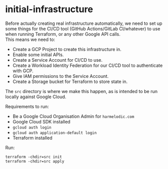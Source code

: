 # initial-infrastructure

Before actually creating real infrastructure automatically, we need to set up some things for the CI/CD tool (GitHub
Actions/GitLab CI/whatever) to use when running Terraform, or any other Google API calls.  
This means we need to:

- Create a GCP Project to create this infrastructure in.
- Enable some initial APIs.
- Create a Service Account for CI/CD to use.
- Create a Workload Identity Federation for our CI/CD tool to authenticate with GCP.
- Give IAM permissions to the Service Account.
- Create a Storage bucket for Terraform to store state in.

The `src` directory is where we make this happen, as is intended to be run locally against Google Cloud.

Requirements to run:

- Be a Google Cloud Organisation Admin for `harmelodic.com`
- Google Cloud SDK installed
- `gcloud auth login`
- `gcloud auth application-default login`
- Terraform installed

Run:

```shell
terraform -chdir=src init
terraform -chdir=src apply
```
